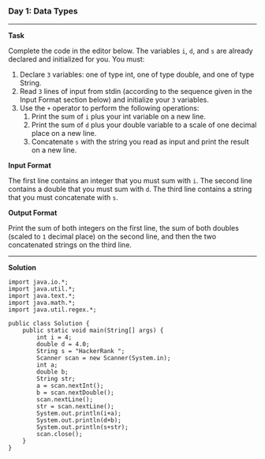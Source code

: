 ### Day 1: Data Types

------------

**Task**

Complete the code in the editor below. The variables `i`, `d`, and `s` are already declared and initialized for you. You must:
1. Declare `3` variables: one of type int, one of type double, and one of type String.
2. Read `3` lines of input from stdin (according to the sequence given in the Input Format section below) and initialize your `3` variables.
3. Use the `+` operator to perform the following operations:
	1. Print the sum of `i` plus your int variable on a new line.
	2. Print the sum of `d` plus your double variable to a scale of one decimal place on a new line.
	3. Concatenate `s` with the string you read as input and print the result on a new line.

**Input Format**

The first line contains an integer that you must sum with `i`.
The second line contains a double that you must sum with `d`.
The third line contains a string that you must concatenate with `s`.

**Output Format**

Print the sum of both integers on the first line, the sum of both doubles (scaled to `1` decimal place) on the second line, and then the two concatenated strings on the third line.

------------

**Solution**

    import java.io.*;
    import java.util.*;
    import java.text.*;
    import java.math.*;
    import java.util.regex.*;

    public class Solution {
        public static void main(String[] args) {
            int i = 4;
            double d = 4.0;
            String s = "HackerRank ";
            Scanner scan = new Scanner(System.in);
            int a;
            double b;
            String str;
            a = scan.nextInt();
            b = scan.nextDouble();
            scan.nextLine();
            str = scan.nextLine();
            System.out.println(i+a);
    	    System.out.println(d+b);
            System.out.println(s+str);
            scan.close();
        }
    }


